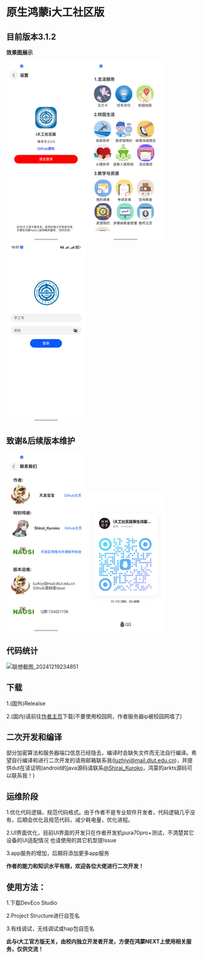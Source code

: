 # **原生鸿蒙i大工社区版**

## **目前版本3.1.2**

**效果图展示**

<img src="https://github.com/tianlongbaobao/idut-HarmonyOS-Next/blob/2.0.0/demo/%E5%BE%AE%E4%BF%A1%E5%9B%BE%E7%89%87_20241130182420.jpg" width="210px"><img src="https://github.com/tianlongbaobao/idut-HarmonyOS-Next/blob/2.0.0/demo/%E5%BE%AE%E4%BF%A1%E5%9B%BE%E7%89%87_20241130182436.jpg" width="210px"><img src="https://github.com/tianlongbaobao/idut-HarmonyOS-Next/blob/2.0.0/demo/%E5%BE%AE%E4%BF%A1%E5%9B%BE%E7%89%87_20241130182452.jpg" width="210px">


## **致谢&后续版本维护**
<img src="https://github.com/tianlongbaobao/idut-HarmonyOS-Next/blob/2.0.0/demo/%E5%BE%AE%E4%BF%A1%E5%9B%BE%E7%89%87_20241130183925.jpg" width="210px"><img src="https://github.com/tianlongbaobao/idut-HarmonyOS-Next/blob/3.1.0/demo/qq.jpg" width="210px">

## **代码统计**
<img width="1249" alt="联想截图_20241219234851" src="https://github.com/user-attachments/assets/d195da4b-bce6-49bb-a0da-02abd09b00e2" />


## **下载**

1.(国外)Relealse

2.(国内)请前往[作者主页](http://luzhiyidut.cn)下载(不要使用校园网，作者服务器ip被校园网墙了)

## **二次开发和编译**

部分加密算法和服务器端口信息已经隐去，编译时会缺失文件而无法自行编译。希望自行编译和进行二次开发的请用邮箱联系我(luzhiyi@mail.dlut.edu.cn)，并提供dut在读证明(android的java源码请联系[@Shirai_Kuroko](https://github.com/IShiraiKurokoI)，鸿蒙的arkts源码可以联系我！)


## **运维阶段**

1.优化代码逻辑，规范代码格式。由于作者不是专业软件开发者，代码逻辑几乎没有，后期会优化且规范代码，减少耗电量，优化进程。

2.UI界面优化，目前UI界面的开发只在作者开发机pura70pro+测试，不清楚其它设备的UI适配情况 也请使用的其它机型提Issue

3.app服务的增加，后期将添加更多app服务


**作者的能力和知识水平有限，欢迎各位大佬进行二次开发！**

## **使用方法：**
1.下载DevEco Studio

2.Project Structure进行自签名

3.有线调试，无线调试或hap包自签名

**此与i大工官方版无关，由校内独立开发者开发，方便在鸿蒙NEXT上使用相关服务，仅供交流！**


